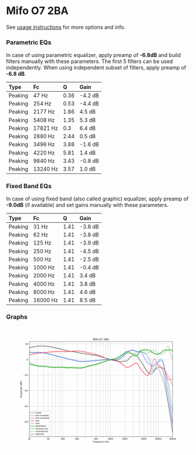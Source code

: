 # Mifo O7 2BA
See [usage instructions](https://github.com/jaakkopasanen/AutoEq#usage) for more options and info.

### Parametric EQs
In case of using parametric equalizer, apply preamp of **-6.8dB** and build filters manually
with these parameters. The first 5 filters can be used independently.
When using independent subset of filters, apply preamp of **-6.8 dB**.

| Type    | Fc       |    Q | Gain    |
|:--------|:---------|:-----|:--------|
| Peaking | 47 Hz    | 0.36 | -4.2 dB |
| Peaking | 254 Hz   | 0.53 | -4.4 dB |
| Peaking | 2177 Hz  | 1.86 | 4.5 dB  |
| Peaking | 5408 Hz  | 1.35 | 5.3 dB  |
| Peaking | 17821 Hz | 0.3  | 6.4 dB  |
| Peaking | 2880 Hz  | 2.44 | 0.5 dB  |
| Peaking | 3496 Hz  | 3.88 | -1.6 dB |
| Peaking | 4220 Hz  | 5.81 | 1.4 dB  |
| Peaking | 9840 Hz  | 3.43 | -0.8 dB |
| Peaking | 13240 Hz | 3.57 | 1.0 dB  |

### Fixed Band EQs
In case of using fixed band (also called graphic) equalizer, apply preamp of **-9.0dB**
(if available) and set gains manually with these parameters.

| Type    | Fc       |    Q | Gain    |
|:--------|:---------|:-----|:--------|
| Peaking | 31 Hz    | 1.41 | -3.8 dB |
| Peaking | 62 Hz    | 1.41 | -3.8 dB |
| Peaking | 125 Hz   | 1.41 | -3.9 dB |
| Peaking | 250 Hz   | 1.41 | -4.5 dB |
| Peaking | 500 Hz   | 1.41 | -2.5 dB |
| Peaking | 1000 Hz  | 1.41 | -0.4 dB |
| Peaking | 2000 Hz  | 1.41 | 3.4 dB  |
| Peaking | 4000 Hz  | 1.41 | 3.8 dB  |
| Peaking | 8000 Hz  | 1.41 | 4.6 dB  |
| Peaking | 16000 Hz | 1.41 | 8.5 dB  |

### Graphs
![](./Mifo%20O7%202BA.png)